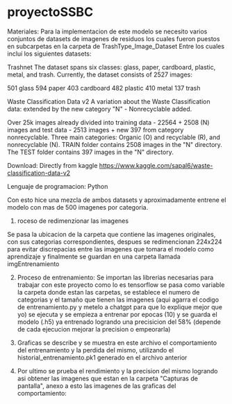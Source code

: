 # proyectoSSBC
Materiales:
Para la implementacion de este modelo se necesito varios conjuntos de datasets de imagenes de residuos
los cuales fueron puestos en subcarpetas en la carpeta de TrashType_Image_Dataset
Entre los cuales incluí los siguientes datasets:

Trashnet
The dataset spans six classes: glass, paper, cardboard, plastic, metal, and trash. Currently, the dataset consists of 2527 images:

501 glass
594 paper
403 cardboard
482 plastic
410 metal
137 trash

Waste Classification Data v2
A variation about the Waste Classification data: extended by the new category "N" - Nonrecyclable added.

Over 25k images already divided into training data - 22564 + 2508 (N) images and test data - 2513 images + new 397 from category nonrecyclable. Three main categories: Organic (O) and recyclable (R), and nonrecyclable (N). TRAIN folder contains 2508 images in the "N" directory. The TEST folder contains 397 images in the "N" directory.

Download: Directly from kaggle https://www.kaggle.com/sapal6/waste-classification-data-v2

Lenguaje de programacion:
Python

Con esto hice una mezcla de ambos datasets y aproximadamente entrene el modelo con mas de 500 imagenes por categoria.

1. roceso de redimenzionar las imagenes

Se pasa la ubicacion de la carpeta que contiene las imagenes originales, con sus categorias 
correspondientes, despues se redimencionan 224x224 para evitar discrepacias entre las imagenes que tomara el modelo como aprendizaje
y finalmente se guardan en una carpeta llamada imgEntrenamiento

2. Proceso de entrenamiento:
Se importan las librerias necesarias para trabajar con este proyecto como lo es tensorflow
se pasa como variable la carpeta donde estan las carpetas, se establece el numero de categorias y el tamaño que tienen las imagenes
(aqui agarra el codigo de entrenamiento.py y metelo a chatgpt para que lo explique mejor que yo)
se ejecuta y se empieza a entrenar por epocas (10)
y se guarda el modelo (.h5) ya entrenado logrando una precisicion del 58% (depende de cada ejecucion mejorar la precision o empeorarla)


3. Graficas
se describe y se muestra en este archivo el comportamiento del entrenamiento y la perdida del mismo, utilizando el historial_entrenamiento.pk1 generado en el archivo anterior

4. Por ultimo se prueba el rendimiento y la precision del mismo logrando asi obtener las imagenes que estan en la carpeta "Capturas de pantalla", anexo a esto las imagenes de las graficas del comportamiento:



